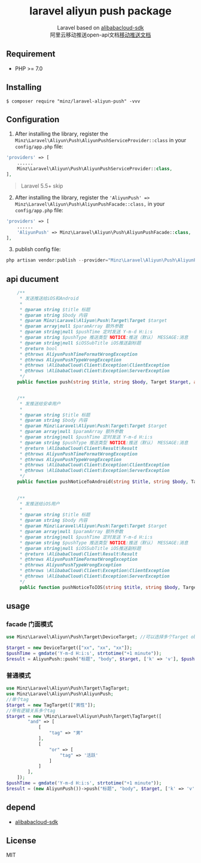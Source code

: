<h1 align="center">laravel aliyun push package</h1>

<p align="center">
Laravel based on <a href="https://github.com/aliyun/alibabacloud-sdk">alibabacloud-sdk</a><br>
阿里云移动推送open-api文档<a href="https://help.aliyun.com/document_detail/48038.html?spm=a2c4g.11174283.6.560.12ba6d16w7Wltm">移动推送文档</a>
</p>



## Requirement

-   PHP >= 7.0

## Installing

```shell
$ composer require "minz/laravel-aliyun-push" -vvv
```

## Configuration

1. After installing the library, register the `Minz\Laravel\Aliyun\Push\AliyunPushServiceProvider::class` in your `config/app.php` file:

```php
'providers' => [
    ......
    Minz\Laravel\Aliyun\Push\AliyunPushServiceProvider::class,
],
```

> Laravel 5.5+ skip
2. After installing the library, register the `'AliyunPush' => Minz\Laravel\Aliyun\Push\AliyunPushFacade::class,` in your `config/app.php` file:

```php
'providers' => [
    ......
    'AliyunPush' => Minz\Laravel\Aliyun\Push\AliyunPushFacade::class,
],
```
3. publish config file:

```php
php artisan vendor:publish --provider="Minz\Laravel\Aliyun\Push\AliyunPushServiceProvider"
```

## api ducument
```php
    /**
     * 发送推送给iOS和Android
     *
     * @param string $title 标题
     * @param string $body 内容
     * @param Minz\Laravel\Aliyun\Push\Target\Target $target 
     * @param array|null $paramArray 额外参数
     * @param string|null $pushTime 定时发送 Y-m-d H:i:s
     * @param string $pushType 推送类型 NOTICE:推送（默认） MESSAGE:消息
     * @param string|null $iOSSubTitle iOS推送副标题
     * @return bool 
     * @throws AliyunPushTimeFormatWrongException
     * @throws AliyunPushTypeWrongException
     * @throws \AlibabaCloud\Client\Exception\ClientException
     * @throws \AlibabaCloud\Client\Exception\ServerException
     */
    public function push(string $title, string $body, Target $target, array $paramArray = null, string $pushTime = null, $pushType = "NOTICE", string $iOSSubTitle = null)


    /**
     * 发推送给安卓用户
     *
     * @param string $title 标题
     * @param string $body 内容
     * @param Minz\Laravel\Aliyun\Push\Target\Target $target 
     * @param array|null $paramArray 额外参数
     * @param string|null $pushTime 定时发送 Y-m-d H:i:s
     * @param string $pushType 推送类型 NOTICE:推送（默认） MESSAGE:消息
     * @return \AlibabaCloud\Client\Result\Result
     * @throws AliyunPushTimeFormatWrongException
     * @throws AliyunPushTypeWrongException
     * @throws \AlibabaCloud\Client\Exception\ClientException
     * @throws \AlibabaCloud\Client\Exception\ServerException
     */
    public function pushNoticeToAndroid(string $title, string $body, Target $target, array $paramArray = null, string $pushTime = null, string $pushType = "NOTICE")
    

    /**
     * 发推送给iOS用户
     *
     * @param string $title 标题
     * @param string $body 内容
     * @param Minz\Laravel\Aliyun\Push\Target\Target $target 
     * @param array|null $paramArray 额外参数
     * @param string|null $pushTime 定时发送 Y-m-d H:i:s
     * @param string $pushType 推送类型 NOTICE:推送（默认） MESSAGE:消息
     * @param string|null $iOSSubTitle iOS推送副标题
     * @return \AlibabaCloud\Client\Result\Result
     * @throws AliyunPushTimeFormatWrongException
     * @throws AliyunPushTypeWrongException
     * @throws \AlibabaCloud\Client\Exception\ClientException
     * @throws \AlibabaCloud\Client\Exception\ServerException
     */
     public function pushNoticeToIOS(string $title, string $body, Target $target, array $paramArray = null, string $pushTime = null, string $pushType = "NOTICE", string $iOSSubTitle = null)     
```

## usage
### facade 门面模式
```php
use Minz\Laravel\Aliyun\Push\Target\DeviceTarget; //可以选择多个Target object

$target = new DeviceTarget(["xx", "xx", "xx"]);
$pushTime = gmdate('Y-m-d H:i:s', strtotime("+1 minute"));
$result = AliyunPush::push("标题", "body", $target, ['k' => 'v'], $pushTime, "NOTICE", "subTitle");
```

### 普通模式
```php
use Minz\Laravel\Aliyun\Push\Target\TagTarget;
use Minz\Laravel\Aliyun\Push\AliyunPush;
//单个tag
$target = new TagTarget(["男性"]);
//带有逻辑关系多个tag
$target = new \Minz\Laravel\Aliyun\Push\Target\TagTarget([
        "and" => [
            [
                "tag" => "男"
            ],
            [
                "or" => [
                    "tag" => '活跃'
                ]
            ]
        ],
    ]);
$pushTime = gmdate('Y-m-d H:i:s', strtotime("+1 minute"));
$result = (new AliyunPush())->push("标题", "body", $target, ['k' => 'v'], $pushTime, "NOTICE", "subTitle");
```

## depend
-   [alibabacloud-sdk](https://github.com/aliyun/alibabacloud-sdk)

## License
MIT


